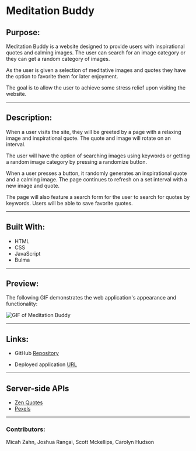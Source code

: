 # Meditation Buddy

## Purpose: 
Meditation Buddy is a website designed to provide users with inspirational quotes and calming images. The user can search for an image category or they can get a random category of images. 

As the user is given a selection of meditative images and quotes they have the option to favorite them for later enjoyment. 

The goal is to allow the user to achieve some stress relief upon visiting the website.


---

## Description:  
When a user visits the site, they will be greeted by a page with a relaxing image and inspirational quote. The quote and image will rotate on an interval.

The user will have the option of searching images using keywords or getting a random image category by pressing a randomize button.

When a user presses a button, it randomly generates an inspirational quote and a calming image. The page continues to refresh on a set interval with a new image and quote. 

The page will also feature a search form for the user to search for quotes by keywords. Users will be able to save favorite quotes. 

---
## Built With:
* HTML
* CSS
* JavaScript
* Bulma
---
## Preview:
The following GIF demonstrates the web application's appearance and functionality:

![GIF of Meditation Buddy](./assets/meditation-buddy.gif)

---
## Links:

* GitHub [Repository](https://github.com/Mazattack1999/meditation-buddy)

* Deployed application [URL](https://mazattack1999.github.io/meditation-buddy/) 

---
## Server-side APIs
* [Zen Quotes](https://zenquotes.io/)
* [Pexels](https://www.pexels.com/api/)

----

### Contributors:
Micah Zahn, Joshua Rangai, Scott Mckellips, Carolyn Hudson